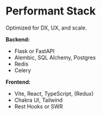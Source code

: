 # Performant Stack

Optimized for DX, UX, and scale.

**Backend:**
* Flask or FastAPI
* Alembic, SQL Alchemy, Postgres
* Redis
* Celery

**Frontend:**
* Vite, React, TypeScript, (Redux)
* Chakra UI, Tailwind
* Rest Hooks or SWR
